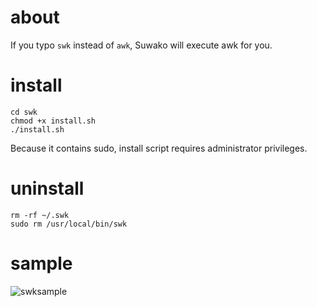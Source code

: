 # about
If you typo `swk` instead of `awk`, Suwako will execute awk for you.

# install
```shell
cd swk
chmod +x install.sh
./install.sh
```
Because it contains sudo, install script requires administrator privileges.

# uninstall
```shell
rm -rf ~/.swk
sudo rm /usr/local/bin/swk
```

# sample
![swksample](https://github.com/melqueawq/swk/assets/53829090/3fb3db63-f876-4516-91b2-c211c91436fb)
